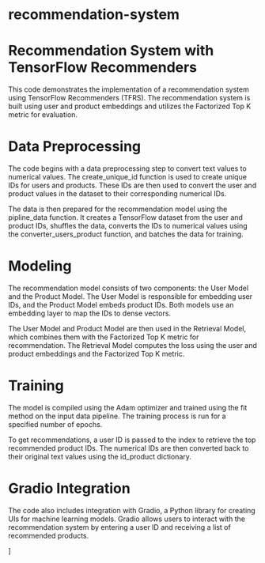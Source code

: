 # recommendation-system

# Recommendation System with TensorFlow Recommenders
This code demonstrates the implementation of a recommendation system using TensorFlow Recommenders (TFRS). The recommendation system is built using user and product embeddings and utilizes the Factorized Top K metric for evaluation.

# Data Preprocessing
The code begins with a data preprocessing step to convert text values to numerical values. The create_unique_id function is used to create unique IDs for users and products. These IDs are then used to convert the user and product values in the dataset to their corresponding numerical IDs.

The data is then prepared for the recommendation model using the pipline_data function. It creates a TensorFlow dataset from the user and product IDs, shuffles the data, converts the IDs to numerical values using the converter_users_product function, and batches the data for training.

# Modeling
The recommendation model consists of two components: the User Model and the Product Model. The User Model is responsible for embedding user IDs, and the Product Model embeds product IDs. Both models use an embedding layer to map the IDs to dense vectors.

The User Model and Product Model are then used in the Retrieval Model, which combines them with the Factorized Top K metric for recommendation. The Retrieval Model computes the loss using the user and product embeddings and the Factorized Top K metric.

# Training
The model is compiled using the Adam optimizer and trained using the fit method on the input data pipeline. The training process is run for a specified number of epochs.

To get recommendations, a user ID is passed to the index to retrieve the top recommended product IDs. The numerical IDs are then converted back to their original text values using the id_product dictionary.

# Gradio Integration
The code also includes integration with Gradio, a Python library for creating UIs for machine learning models. Gradio allows users to interact with the recommendation system by entering a user ID and receiving a list of recommended products.

]

